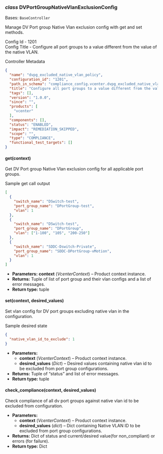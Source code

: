 ### *class* DVPortGroupNativeVlanExclusionConfig

Bases: `BaseController`

Manage DV Port group Native Vlan exclusion config with get and set methods.

Config Id - 1201
<br/>
Config Title - Configure all port groups to a value different from the value of the native VLAN.
<br/>

Controller Metadata
```json
{
  "name": "dvpg_excluded_native_vlan_policy",
  "configuration_id": "1201",
  "path_in_schema": "compliance_config.vcenter.dvpg_excluded_native_vlan_policy",
  "title": "Configure all port groups to a value different from the value of the native VLAN.",
  "tags": [],
  "version": "1.0.0",
  "since": "",
  "products": [
    "vcenter"
  ],
  "components": [],
  "status": "ENABLED",
  "impact": "REMEDIATION_SKIPPED",
  "scope": "",
  "type": "COMPLIANCE",
  "functional_test_targets": []
}
```

#### get(context)

Get DV Port group Native Vlan exclusion config for all applicable port groups.

Sample get call output
<br/>
```json
[
  {
    "switch_name": "DSwitch-test",
    "port_group_name": "DPortGroup-test",
    "vlan": 1
  },
  {
    "switch_name": "DSwitch-test",
    "port_group_name": "DPortGroup",
    "vlan": ["1-100", "105", "200-250"]
  },
  {
    "switch_name": "SDDC-Dswitch-Private",
    "port_group_name": "SDDC-DPortGroup-vMotion",
    "vlan": 1
  }
]
```

* **Parameters:**
  **context** (*VcenterContext*) – Product context instance.
* **Returns:**
  Tuple of list of port group and their vlan configs and a list of error messages.
* **Return type:**
  tuple

#### set(context, desired_values)

Set vlan config for DV port groups excluding native vlan in the configuration.

Sample desired state
<br/>
```json
{
  "native_vlan_id_to_exclude": 1
}
```

* **Parameters:**
  * **context** (*VcenterContext*) – Product context instance.
  * **desired_values** (*Dict*) – Desired values containing native vlan id to be excluded from port group configurations.
* **Returns:**
  Tuple of “status” and list of error messages.
* **Return type:**
  tuple

#### check_compliance(context, desired_values)

Check compliance of all dv port groups against native vlan id to be excluded from configuration.

* **Parameters:**
  * **context** (*VcenterContext*) – Product context instance.
  * **desired_values** (*dict*) – Dict containing Native VLAN ID to be excluded from port group configurations.
* **Returns:**
  Dict of status and current/desired value(for non_compliant) or errors (for failure).
* **Return type:**
  Dict
